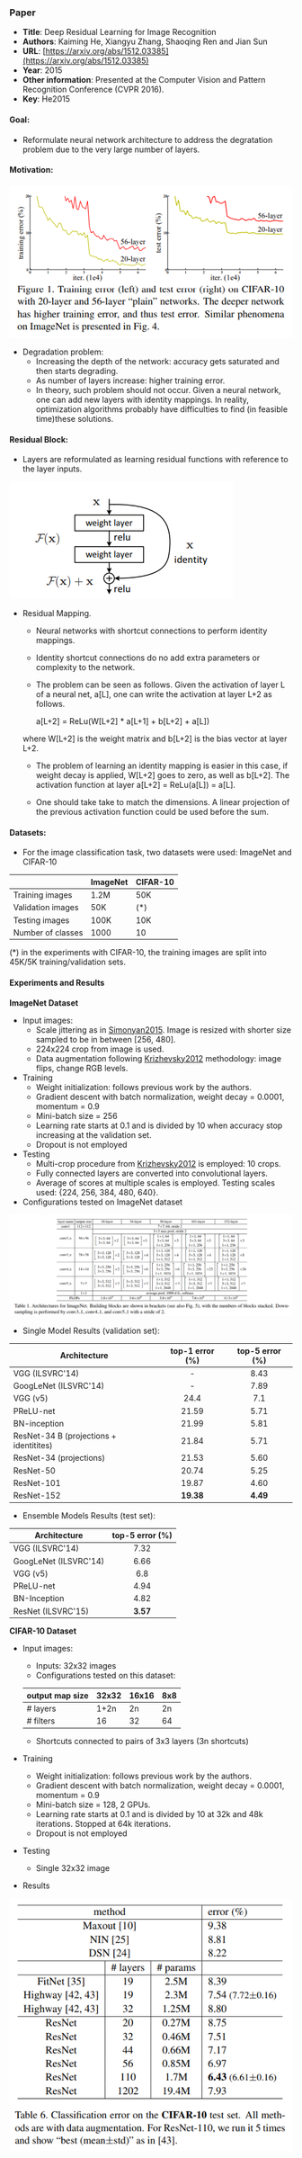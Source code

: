 ### Paper

+ **Title**: Deep Residual Learning for Image Recognition
+ **Authors**: Kaiming He, Xiangyu Zhang, Shaoqing Ren and Jian Sun
+ **URL**: [https://arxiv.org/abs/1512.03385](https://arxiv.org/abs/1512.03385)
+ **Year**: 2015
+ **Other information**: Presented at the Computer Vision and Pattern Recognition Conference (CVPR 2016).
+ **Key**: He2015


#### Goal:
+ Reformulate neural network architecture to address the degratation problem due to the very large number of layers.

#### Motivation:

![Motivation](images/He2015_motivation.png?raw=true "Motivation")

+ Degradation problem:
    + Increasing the depth of the network: accuracy gets saturated and then starts degrading.
    + As number of layers increase: higher training error.
    + In theory, such problem should not occur. Given a neural network, one can add new layers with identity mappings. In reality, optimization algorithms probably have difficulties to find (in feasible time)these solutions.


#### Residual Block:

+ Layers are reformulated as learning residual functions with reference to the layer inputs.

![Motivation](images/He2015_framework.png?raw=true "Motivation")

+ Residual Mapping. 
    + Neural networks with shortcut connections to perform identity mappings.
    + Identity shortcut connections do no add extra parameters or complexity to the network.
    + The problem can be seen as follows. Given the activation of layer L of a neural net, a[L], one can write the activation at layer L+2 as follows.

        a[L+2] = ReLu(W[L+2] * a[L+1] + b[L+2] + a[L])

    where W[L+2] is the weight matrix and b[L+2] is the bias vector at layer L+2.

    + The problem of learning an identity mapping is easier in this case, if weight decay is applied, W[L+2] goes to zero, as well as b[L+2].  The activation function at layer a[L+2] = ReLu(a[L]) = a[L].

    + One should take take to match the dimensions. A linear projection of the previous activation function could be used before the sum.


#### Datasets:

+ For the image classification task,  two datasets were used: ImageNet and CIFAR-10

| |ImageNet|CIFAR-10
----|-----|-----
Training images | 1.2M | 50K
Validation images| 50K | (*)
Testing images | 100K | 10K
Number of classes | 1000 | 10

(*) in the experiments with CIFAR-10, the training images are split into 45K/5K training/validation sets.

#### Experiments and Results

**ImageNet Dataset**

+ Input images:
    + Scale jittering as in [Simonyan2015](https://github.com/tiagotvv/ml-papers/blob/master/convolutional/Very_Deep_Convolutional_Networks_for_Large_Scale_Image_Recognition.md). Image is resized with shorter size sampled to be in between [256, 480]. 
    + 224x224 crop from image is used.
    + Data augmentation following [Krizhevsky2012](https://github.com/tiagotvv/ml-papers/blob/master/convolutional/ImageNet_Classification_with_Deep_Convolutional_Neural_Networks.md) methodology: image flips, change RGB levels.
+ Training
    + Weight initialization: follows previous work by the authors.
    + Gradient descent with batch normalization, weight decay = 0.0001, momentum = 0.9
    + Mini-batch size = 256
    + Learning rate starts at 0.1 and is divided by 10 when accuracy stop increasing at the validation set.
    + Dropout is not employed
+ Testing
    + Multi-crop procedure from  [Krizhevsky2012](https://github.com/tiagotvv/ml-papers/blob/master/convolutional/ImageNet_Classification_with_Deep_Convolutional_Neural_Networks.md) is employed: 10 crops.
    + Fully connected layers are converted into convolutional layers.
    + Average of scores at multiple scales is employed. Testing scales used: {224, 256, 384, 480, 640}.
 + Configurations tested on ImageNet dataset

 ![Motivation](images/He2015_architectures.png?raw=true "Motivation")

+ Single Model Results (validation set):

 Architecture | top-1 error (%) | top-5 error (%)
----|:-----:|:-----:
VGG (ILSVRC'14) | - | 8.43
GoogLeNet (ILSVRC'14)  |-  | 7.89
VGG (v5) | 24.4 | 7.1
PReLU-net | 21.59 | 5.71
BN-inception | 21.99 | 5.81
ResNet-34 B (projections + identitites) | 21.84 | 5.71
ResNet-34 (projections) | 21.53 | 5.60
ResNet-50 | 20.74 | 5.25
ResNet-101| 19.87 | 4.60
ResNet-152 | **19.38** | **4.49**

+ Ensemble Models Results (test set):

 Architecture | top-5 error (%)
----|:-----:|
VGG (ILSVRC'14) | 7.32 
GoogLeNet (ILSVRC'14)  | 6.66
VGG (v5) | 6.8
PReLU-net | 4.94 
BN-Inception | 4.82
ResNet (ILSVRC'15) | **3.57** 



**CIFAR-10 Dataset**

+ Input images:
    + Inputs: 32x32 images
    + Configurations tested on this dataset:
    
    output map size | 32x32 | 16x16 | 8x8
    ----------------|-------|-------|----
    # layers | 1+2n | 2n | 2n
    # filters | 16 | 32 | 64

    + Shortcuts connected to pairs of 3x3 layers (3n shortcuts)  
+ Training
    + Weight initialization: follows previous work by the authors.
    + Gradient descent with batch normalization, weight decay = 0.0001, momentum = 0.9
    + Mini-batch size = 128, 2 GPUs.
    + Learning rate starts at 0.1 and is divided by 10 at 32k and 48k iterations. Stopped at 64k iterations.
    + Dropout is not employed
+ Testing
    + Single 32x32 image

+ Results

 ![CIFAR-10 results](images/He2015_CIFAR.png?raw=true "CIFAR-10 results")
   